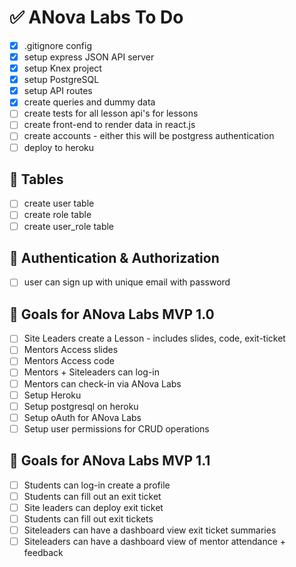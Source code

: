 # ✅ ANova Labs To Do

- [x] .gitignore config
- [x] setup express JSON API server
- [x] setup Knex project
- [x] setup PostgreSQL
- [x] setup API routes
- [x] create queries and dummy data
- [ ] create tests for all lesson api's for lessons
- [ ] create front-end to render data in react.js
- [ ] create accounts - either this will be postgress authentication
- [ ] deploy to heroku

## 🏓 Tables
- [ ] create user table
- [ ] create role table
- [ ] create user_role table

## 🔐 Authentication & Authorization
- [ ] user can sign up with unique email with password  

## 🥅 Goals for ANova Labs MVP 1.0

- [ ] Site Leaders create a Lesson - includes slides, code, exit-ticket
- [ ] Mentors Access slides
- [ ] Mentors Access code
- [ ] Mentors + Siteleaders can log-in
- [ ] Mentors can check-in via ANova Labs
- [ ] Setup Heroku
- [ ] Setup postgresql on heroku
- [ ] Setup oAuth for ANova Labs
- [ ] Setup user permissions for CRUD operations

## 🥅 Goals for ANova Labs MVP 1.1

- [ ] Students can log-in create a profile
- [ ] Students can fill out an exit ticket
- [ ] Site leaders can deploy exit ticket
- [ ] Students can fill out exit tickets
- [ ] Siteleaders can have a dashboard view exit ticket summaries
- [ ] Siteleaders can have a dashboard view of mentor attendance + feedback
